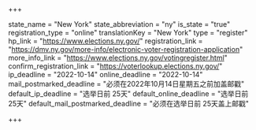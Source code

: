 +++

state_name = "New York"
state_abbreviation = "ny"
is_state = "true"
registration_type = "online"
translationKey = "New York"
type = "register"
hp_link = "https://www.elections.ny.gov/"
registration_link = "https://dmv.ny.gov/more-info/electronic-voter-registration-application"
more_info_link = "https://www.elections.ny.gov/votingregister.html"
confirm_registration_link = "https://voterlookup.elections.ny.gov/"
ip_deadline = "2022-10-14"
online_deadline = "2022-10-14"
mail_postmarked_deadline = "必须在2022年10月14日星期五之前加盖邮戳"
default_ip_deadline = "选举日前 25天"
default_online_deadline = "选举日前 25天"
default_mail_postmarked_deadline = "必须在选举日前 25天盖上邮戳"

+++